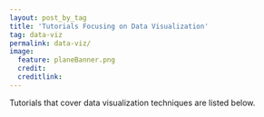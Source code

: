 ```yaml
---
layout: post_by_tag
title: 'Tutorials Focusing on Data Visualization'
tag: data-viz
permalink: data-viz/
image:
  feature: planeBanner.png
  credit:
  creditlink: 
---
```


Tutorials that cover data visualization techniques are listed below.
